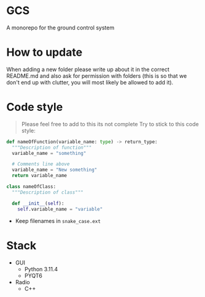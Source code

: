 # GCS
A monorepo for the ground control system

# How to update
When adding a new folder please write up about it in the correct README.md and also ask for permission with folders (this is so that we don't end up with clutter, you will most likely be allowed to add it). 

# Code style
> Please feel free to add to this its not complete
Try to stick to this code style:

```python
def nameOfFunction(variable_name: type) -> return_type:
  """Description of function"""
  variable_name = "something"

  # Comments line above
  variable_name = "New something"
  return variable_name

class nameOfClass:
  """Description of class"""

  def __init__(self):
    self.variable_name = "variable"
```

- Keep filenames in `snake_case.ext`

# Stack
- GUI
  - Python 3.11.4
  - PYQT6
- Radio
  - C++
